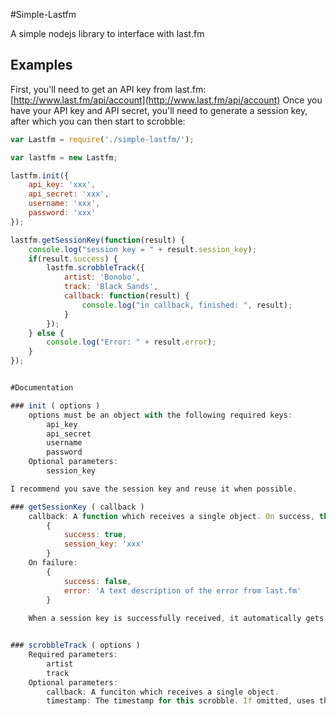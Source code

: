 #Simple-Lastfm

A simple nodejs library to interface with last.fm

## Examples

First, you'll need to get an API key from last.fm: [http://www.last.fm/api/account](http://www.last.fm/api/account)
Once you have your API key and API secret, you'll need to generate a session key, after which you can then start to scrobble:

```js
var Lastfm = require('./simple-lastfm/');

var lastfm = new Lastfm;

lastfm.init({
	api_key: 'xxx',
	api_secret: 'xxx',
	username: 'xxx',
	password: 'xxx'
});

lastfm.getSessionKey(function(result) {
	console.log("session key = " + result.session_key);
	if(result.success) {
		lastfm.scrobbleTrack({
			artist: 'Bonobo',
			track: 'Black Sands',
			callback: function(result) {
				console.log("in callback, finished: ", result);
			}
		});
	} else {
		console.log("Error: " + result.error);
	}
});


#Documentation

### init ( options )
	options must be an object with the following required keys:
		api_key
		api_secret
		username
		password
	Optional parameters:
		session_key

I recommend you save the session key and reuse it when possible.

### getSessionKey ( callback )
	callback: A function which receives a single object. On success, this object looks like:
		{
			success: true,
			session_key: 'xxx'
		}
	On failure:
		{
			success: false,
			error: 'A text description of the error from last.fm'
		}
	
	When a session key is successfully received, it automatically gets saved into the lastfm instance (in the above code, you could access it as lastfm.session_key)


### scrobbleTrack ( options )
	Required parameters:
		artist
		track
	Optional parameters:
		callback: A funciton which receives a single object. 
		timestamp: The timestamp for this scrobble. If omitted, uses the current date/time. Use number of seconds (NOT milliseconds!) since the UNIX epoch.

